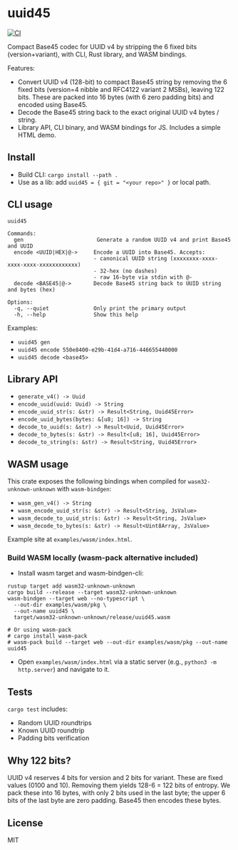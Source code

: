 # uuid45

[![CI](https://github.com/your-org/uuid45/actions/workflows/ci.yml/badge.svg)](https://github.com/your-org/uuid45/actions/workflows/ci.yml)

Compact Base45 codec for UUID v4 by stripping the 6 fixed bits (version+variant), with CLI, Rust library, and WASM bindings.

Features:
- Convert UUID v4 (128-bit) to compact Base45 string by removing the 6 fixed bits (version=4 nibble and RFC4122 variant 2 MSBs), leaving 122 bits. These are packed into 16 bytes (with 6 zero padding bits) and encoded using Base45.
- Decode the Base45 string back to the exact original UUID v4 bytes / string.
- Library API, CLI binary, and WASM bindings for JS. Includes a simple HTML demo.

## Install

- Build CLI: `cargo install --path .`
- Use as a lib: add `uuid45 = { git = "<your repo>" }` or local path.

## CLI usage

```
uuid45

Commands:
  gen                       Generate a random UUID v4 and print Base45 and UUID
  encode <UUID|HEX|@->     Encode a UUID into Base45. Accepts:
                           - canonical UUID string (xxxxxxxx-xxxx-xxxx-xxxx-xxxxxxxxxxxx)
                           - 32-hex (no dashes)
                           - raw 16-byte via stdin with @-
  decode <BASE45|@->       Decode Base45 string back to UUID string and bytes (hex)

Options:
  -q, --quiet              Only print the primary output
  -h, --help               Show this help
```

Examples:
- `uuid45 gen`
- `uuid45 encode 550e8400-e29b-41d4-a716-446655440000`
- `uuid45 decode <base45>`

## Library API

- `generate_v4() -> Uuid`
- `encode_uuid(uuid: Uuid) -> String`
- `encode_uuid_str(s: &str) -> Result<String, Uuid45Error>`
- `encode_uuid_bytes(bytes: &[u8; 16]) -> String`
- `decode_to_uuid(s: &str) -> Result<Uuid, Uuid45Error>`
- `decode_to_bytes(s: &str) -> Result<[u8; 16], Uuid45Error>`
- `decode_to_string(s: &str) -> Result<String, Uuid45Error>`

## WASM usage

This crate exposes the following bindings when compiled for `wasm32-unknown-unknown` with `wasm-bindgen`:
- `wasm_gen_v4() -> String`
- `wasm_encode_uuid_str(s: &str) -> Result<String, JsValue>`
- `wasm_decode_to_uuid_str(s: &str) -> Result<String, JsValue>`
- `wasm_decode_to_bytes(s: &str) -> Result<Uint8Array, JsValue>`

Example site at `examples/wasm/index.html`.

### Build WASM locally (wasm-pack alternative included)

- Install wasm target and wasm-bindgen-cli:

```
rustup target add wasm32-unknown-unknown
cargo build --release --target wasm32-unknown-unknown
wasm-bindgen --target web --no-typescript \
  --out-dir examples/wasm/pkg \
  --out-name uuid45 \
  target/wasm32-unknown-unknown/release/uuid45.wasm

# Or using wasm-pack
# cargo install wasm-pack
# wasm-pack build --target web --out-dir examples/wasm/pkg --out-name uuid45
```

- Open `examples/wasm/index.html` via a static server (e.g., `python3 -m http.server`) and navigate to it.

## Tests

`cargo test` includes:
- Random UUID roundtrips
- Known UUID roundtrip
- Padding bits verification

## Why 122 bits?

UUID v4 reserves 4 bits for version and 2 bits for variant. These are fixed values (0100 and 10). Removing them yields 128-6 = 122 bits of entropy. We pack these into 16 bytes, with only 2 bits used in the last byte; the upper 6 bits of the last byte are zero padding. Base45 then encodes these bytes.

## License

MIT
